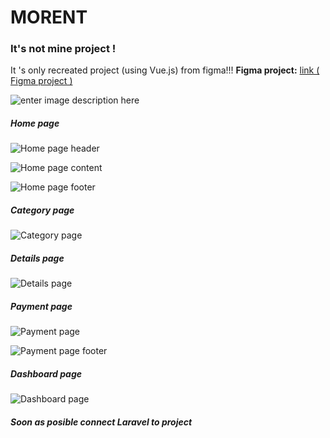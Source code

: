 # MORENT
 

### It's not mine project !
It 's only recreated project (using Vue.js) from figma!!!
**Figma project:**  [link ( Figma project )](https://www.figma.com/file/AJRI9EDmavimjJ60Ix8tO5/Car-Rent-Website-Design---Pickolab-Studio-%28Community%29-%28Copy%29?node-id=0:1)

![enter image description here](https://i.postimg.cc/ZK5BVV30/Screenshot-4.png)
##### Home page
![Home page header](https://i.postimg.cc/HxrvwQ2N/Screenshot-1.png)

![Home page content](https://i.postimg.cc/bYkc4hxB/1.png)

![Home page footer](https://i.postimg.cc/zfV47ZDp/Screenshot-5.png)

##### Category page

![Category page](https://i.postimg.cc/RVm5BDGV/3.png)
##### Details page
![Details page](https://i.postimg.cc/hP0FP138/4.png)
##### Payment page
![Payment page](https://i.postimg.cc/50hc6xzD/7.png)

![Payment page footer](https://i.postimg.cc/SRCB9w7R/8.png)
##### Dashboard page
![Dashboard page](https://i.postimg.cc/CLVT0xSq/9.png)

##### Soon as posible connect Laravel to project

